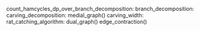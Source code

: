 count_hamcycles_dp_over_branch_decomposition:
	branch_decomposition:
		carving_decomposition:
			medial_graph()
			carving_width:
				rat_catching_algorithm:
					dual_graph()
			edge_contraction()
